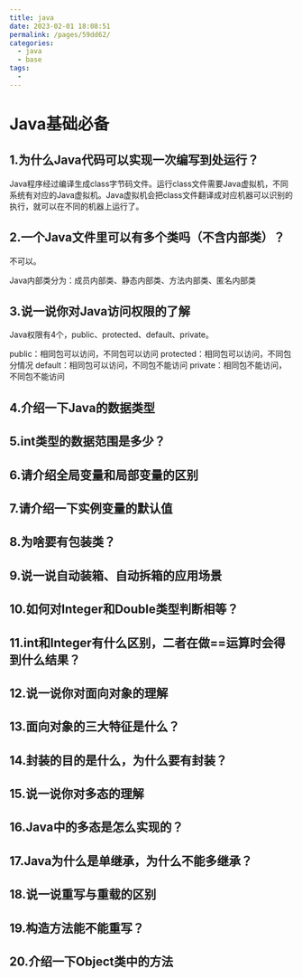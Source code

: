 ```yaml
---
title: java
date: 2023-02-01 18:08:51
permalink: /pages/59dd62/
categories:
  - java
  - base
tags:
  - 
---
```

# Java基础必备

## 1.为什么Java代码可以实现一次编写到处运行？
Java程序经过编译生成class字节码文件。运行class文件需要Java虚拟机，不同系统有对应的Java虚拟机。Java虚拟机会把class文件翻译成对应机器可以识别的执行，就可以在不同的机器上运行了。


## 2.一个Java文件里可以有多个类吗（不含内部类）？
不可以。

Java内部类分为：成员内部类、静态内部类、方法内部类、匿名内部类

## 3.说一说你对Java访问权限的了解
Java权限有4个，public、protected、default、private。

public：相同包可以访问，不同包可以访问
protected：相同包可以访问，不同包分情况
default：相同包可以访问，不同包不能访问
private：相同包不能访问，不同包不能访问

## 4.介绍一下Java的数据类型
## 5.int类型的数据范围是多少？
## 6.请介绍全局变量和局部变量的区别
## 7.请介绍一下实例变量的默认值
## 8.为啥要有包装类？
## 9.说一说自动装箱、自动拆箱的应用场景
## 10.如何对Integer和Double类型判断相等？
## 11.int和Integer有什么区别，二者在做==运算时会得到什么结果？
## 12.说一说你对面向对象的理解
## 13.面向对象的三大特征是什么？
## 14.封装的目的是什么，为什么要有封装？
## 15.说一说你对多态的理解
## 16.Java中的多态是怎么实现的？
## 17.Java为什么是单继承，为什么不能多继承？
## 18.说一说重写与重载的区别
## 19.构造方法能不能重写？
## 20.介绍一下Object类中的方法
